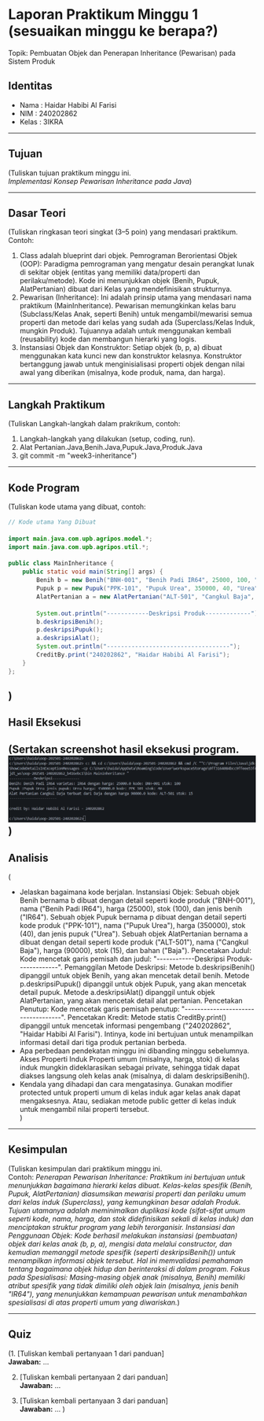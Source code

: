 # Laporan Praktikum Minggu 1 (sesuaikan minggu ke berapa?)
Topik: Pembuatan Objek dan Penerapan Inheritance (Pewarisan) pada Sistem Produk

## Identitas
- Nama  : Haidar Habibi Al Farisi
- NIM   : 240202862
- Kelas : 3IKRA

---

## Tujuan
(Tuliskan tujuan praktikum minggu ini.  
 *Implementasi Konsep Pewarisan Inheritance pada Java*)

---

## Dasar Teori
(Tuliskan ringkasan teori singkat (3–5 poin) yang mendasari praktikum.  
Contoh:  
1. Class adalah blueprint dari objek. Pemrograman Berorientasi Objek (OOP): Paradigma pemrograman yang mengatur desain perangkat lunak di sekitar objek (entitas yang memiliki data/properti dan perilaku/metode). Kode ini menunjukkan objek (Benih, Pupuk, AlatPertanian) dibuat dari Kelas yang mendefinisikan strukturnya. 
2. Pewarisan (Inheritance): Ini adalah prinsip utama yang mendasari nama praktikum (MainInheritance). Pewarisan memungkinkan kelas baru (Subclass/Kelas Anak, seperti Benih) untuk mengambil/mewarisi semua properti dan metode dari kelas yang sudah ada (Superclass/Kelas Induk, mungkin Produk). Tujuannya adalah untuk menggunakan kembali (reusability) kode dan membangun hierarki yang logis.  
3. Instansiasi Objek dan Konstruktor: Setiap objek (b, p, a) dibuat menggunakan kata kunci new dan konstruktor kelasnya. Konstruktor bertanggung jawab untuk menginisialisasi properti objek dengan nilai awal yang diberikan (misalnya, kode produk, nama, dan harga).


---

## Langkah Praktikum
(Tuliskan Langkah-langkah dalam prakrikum, contoh:
1. Langkah-langkah yang dilakukan (setup, coding, run).  
2. Alat Pertanian.Java,Benih.Java,Pupuk.Java,Produk.Java  
3. git commit -m "week3-inheritance")

---

## Kode Program
(Tuliskan kode utama yang dibuat, contoh:  

```java
// Kode utama Yang Dibuat

import main.java.com.upb.agripos.model.*;
import main.java.com.upb.agripos.util.*;

public class MainInheritance {
    public static void main(String[] args) {
        Benih b = new Benih("BNH-001", "Benih Padi IR64", 25000, 100, "IR64");
        Pupuk p = new Pupuk("PPK-101", "Pupuk Urea", 350000, 40, "Urea");
        AlatPertanian a = new AlatPertanian("ALT-501", "Cangkul Baja", 90000, 15, "Baja");

        System.out.println("------------Deskripsi Produk-------------");
        b.deskripsiBenih();
        p.deskripsiPupuk();
        a.deskripsiAlat();
        System.out.println("-----------------------------------");
        CreditBy.print("240202862", "Haidar Habibi Al Farisi");
    }
};
```
)
---

## Hasil Eksekusi
(Sertakan screenshot hasil eksekusi program.  
![Screenshot hasil](/praktikum/week3-inheritance/screenshots/oop-week3-inheriatance.png)
)
---

## Analisis
(
- Jelaskan bagaimana kode berjalan.
Instansiasi Objek:
Sebuah objek Benih bernama b dibuat dengan detail seperti kode produk ("BNH-001"), nama ("Benih Padi IR64"), harga (25000), stok (100), dan jenis benih ("IR64").
Sebuah objek Pupuk bernama p dibuat dengan detail seperti kode produk ("PPK-101"), nama ("Pupuk Urea"), harga (350000), stok (40), dan jenis pupuk ("Urea").
Sebuah objek AlatPertanian bernama a dibuat dengan detail seperti kode produk ("ALT-501"), nama ("Cangkul Baja"), harga (90000), stok (15), dan bahan ("Baja").
Pencetakan Judul:
Kode mencetak garis pemisah dan judul: "------------Deskripsi Produk-------------".
Pemanggilan Metode Deskripsi:
Metode b.deskripsiBenih() dipanggil untuk objek Benih, yang akan mencetak detail benih.
Metode p.deskripsiPupuk() dipanggil untuk objek Pupuk, yang akan mencetak detail pupuk.
Metode a.deskripsiAlat() dipanggil untuk objek AlatPertanian, yang akan mencetak detail alat pertanian.
Pencetakan Penutup:
Kode mencetak garis pemisah penutup: "-----------------------------------".
Pencetakan Kredit:
Metode statis CreditBy.print() dipanggil untuk mencetak informasi pengembang ("240202862", "Haidar Habibi Al Farisi").
Intinya, kode ini bertujuan untuk menampilkan informasi detail dari tiga produk pertanian berbeda.  
- Apa perbedaan pendekatan minggu ini dibanding minggu sebelumnya.
Akses Properti Induk	Properti umum (misalnya, harga, stok) di kelas induk mungkin dideklarasikan sebagai private, sehingga tidak dapat diakses langsung oleh kelas anak (misalnya, di dalam deskripsiBenih().  
- Kendala yang dihadapi dan cara mengatasinya.
Gunakan modifier protected untuk properti umum di kelas induk agar kelas anak dapat mengaksesnya. Atau, sediakan metode public getter di kelas induk untuk mengambil nilai properti tersebut.  
)
---

## Kesimpulan
(Tuliskan kesimpulan dari praktikum minggu ini.  
Contoh: *Penerapan Pewarisan Inheritance:
Praktikum ini bertujuan untuk menunjukkan bagaimana hierarki kelas dibuat.
Kelas-kelas spesifik (Benih, Pupuk, AlatPertanian) diasumsikan mewarisi properti dan perilaku umum dari kelas induk (Superclass), yang kemungkinan besar adalah Produk.
Tujuan utamanya adalah meminimalkan duplikasi kode (sifat-sifat umum seperti kode, nama, harga, dan stok didefinisikan sekali di kelas induk) dan menciptakan struktur program yang lebih terorganisir.
Instansiasi dan Penggunaan Objek:
Kode berhasil melakukan instansiasi (pembuatan) objek dari kelas anak (b, p, a), mengisi data melalui constructor, dan kemudian memanggil metode spesifik (seperti deskripsiBenih()) untuk menampilkan informasi objek tersebut.
Hal ini memvalidasi pemahaman tentang bagaimana objek hidup dan berinteraksi di dalam program.
Fokus pada Spesialisasi:
Masing-masing objek anak (misalnya, Benih) memiliki atribut spesifik yang tidak dimiliki oleh objek lain (misalnya, jenis benih "IR64"), yang menunjukkan kemampuan pewarisan untuk menambahkan spesialisasi di atas properti umum yang diwariskan.*)

---

## Quiz
(1. [Tuliskan kembali pertanyaan 1 dari panduan]  
   **Jawaban:** …  

2. [Tuliskan kembali pertanyaan 2 dari panduan]  
   **Jawaban:** …  

3. [Tuliskan kembali pertanyaan 3 dari panduan]  
   **Jawaban:** …  )

